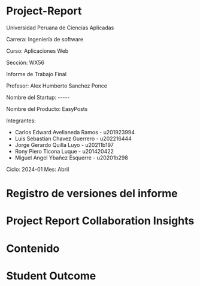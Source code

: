 # Project-Report
Universidad Peruana de Ciencias Aplicadas

Carrera: Ingeniería de software

Curso: Aplicaciones Web

Sección: WX56

Informe de Trabajo Final

Profesor: Alex Humberto Sanchez Ponce

Nombre del Startup: -----

Nombre del Producto: EasyPosts

Integrantes:

- Carlos Edward Avellaneda Ramos - u201923994
- Luis Sebastian Chavez Guerrero - u202216444
- Jorge Gerardo Quilla Luyo - u20211b197
- Rony Piero Ticona Luque - u201420422
- Miguel Angel Ybañez Esquerre - u20201b298

Ciclo: 2024-01
Mes: Abril

# Registro de versiones del informe

# Project Report Collaboration Insights

# Contenido

# Student Outcome


